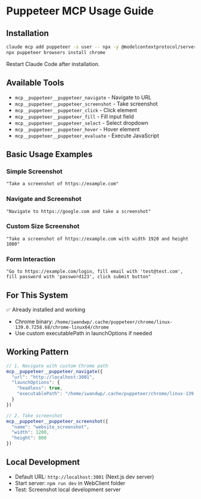 # Puppeteer MCP Usage Guide

## Installation
```bash
claude mcp add puppeteer -s user -- npx -y @modelcontextprotocol/server-puppeteer
npx puppeteer browsers install chrome
```
Restart Claude Code after installation.

## Available Tools
- `mcp__puppeteer__puppeteer_navigate` - Navigate to URL
- `mcp__puppeteer__puppeteer_screenshot` - Take screenshot
- `mcp__puppeteer__puppeteer_click` - Click element
- `mcp__puppeteer__puppeteer_fill` - Fill input field
- `mcp__puppeteer__puppeteer_select` - Select dropdown
- `mcp__puppeteer__puppeteer_hover` - Hover element
- `mcp__puppeteer__puppeteer_evaluate` - Execute JavaScript

## Basic Usage Examples

### Simple Screenshot
```
"Take a screenshot of https://example.com"
```

### Navigate and Screenshot
```
"Navigate to https://google.com and take a screenshot"
```

### Custom Size Screenshot
```
"Take a screenshot of https://example.com with width 1920 and height 1080"
```

### Form Interaction
```
"Go to https://example.com/login, fill email with 'test@test.com', fill password with 'password123', click submit button"
```

## For This System
✅ Already installed and working
- Chrome binary: `/home/iwandwp/.cache/puppeteer/chrome/linux-139.0.7258.68/chrome-linux64/chrome`
- Use custom executablePath in launchOptions if needed

## Working Pattern
```javascript
// 1. Navigate with custom Chrome path
mcp__puppeteer__puppeteer_navigate({
  "url": "http://localhost:3001",
  "launchOptions": {
    "headless": true,
    "executablePath": "/home/iwandwp/.cache/puppeteer/chrome/linux-139.0.7258.68/chrome-linux64/chrome"
  }
})

// 2. Take screenshot
mcp__puppeteer__puppeteer_screenshot({
  "name": "website_screenshot",
  "width": 1200,
  "height": 800
})
```

## Local Development
- Default URL: `http://localhost:3001` (Next.js dev server)
- Start server: `npm run dev` in WebClient folder
- Test: Screenshot local development server
